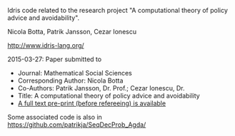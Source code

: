 Idris code related to the research project "A computational theory of policy advice and avoidability".

Nicola Botta, Patrik Jansson, Cezar Ionescu

http://www.idris-lang.org/

2015-03-27: Paper submitted to
* Journal:  Mathematical Social Sciences
* Corresponding Author:  Nicola Botta
* Co-Authors:  Patrik Jansson, Dr. Prof.; Cezar Ionescu, Dr.
* Title:  A computational theory of policy advice and avoidability
* [A full text pre-print (before refereeing) is available](http://www.cse.chalmers.se/~patrikj/papers/CompTheoryPolicyAdviceAvoidability_preprint.pdf)

Some associated code is also in https://github.com/patrikja/SeqDecProb_Agda/
